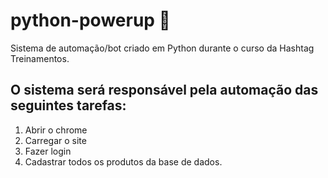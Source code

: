 # python-powerup 🤖

Sistema de automação/bot criado em Python durante o curso da Hashtag Treinamentos.

## O sistema será responsável pela automação das seguintes tarefas:
1. Abrir o chrome
2. Carregar o site
3. Fazer login
4. Cadastrar todos os produtos da base de dados.
